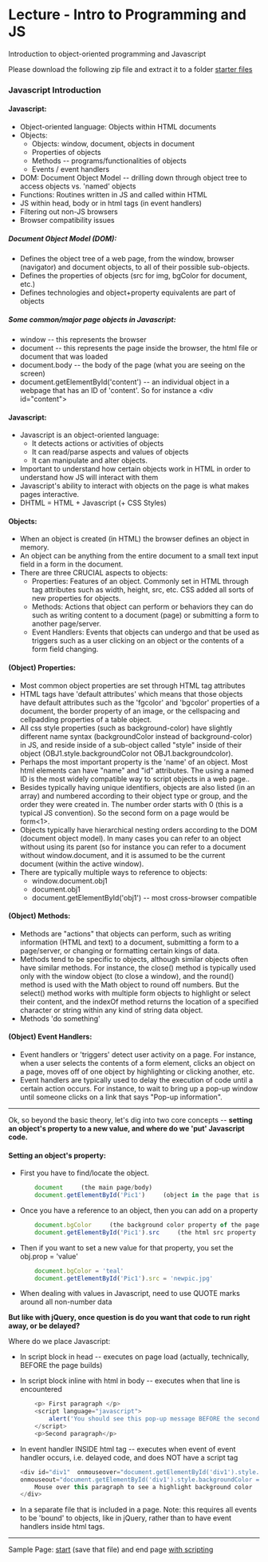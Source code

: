 Lecture - Intro to Programming and JS
===========
Introduction to object-oriented programming and Javascript

Please download the following zip file and extract it to a folder
[starter files](http://itpwebdev.herokuapp.com/starters/301/intro_to_js_and_programming.zip)

### Javascript Introduction


#### Javascript:
*	Object-oriented language: Objects within HTML documents
*	Objects:
	*	Objects: window, document, objects in document
	*	Properties of objects
	*	Methods -- programs/functionalities of objects
	*	Events / event handlers
*	DOM: Document Object Model -- drilling down through object tree to access objects vs. 'named' objects
*	Functions: Routines written in JS and called within HTML
*	JS within head, body or in html tags (in event handlers)
*	Filtering out non-JS browsers
*	Browser compatibility issues
  
##### Document Object Model (DOM):
*	Defines the object tree of a web page, from the window, browser (navigator) and document objects, to all of their possible sub-objects.
*	Defines the properties of objects (src for img, bgColor for document, etc.)
*	Defines technologies and object+property equivalents are part of objects

##### Some common/major page objects in Javascript:

*	window -- this represents the browser   
*	document -- this represents the page inside the browser, the html file or document that was loaded   
*	document.body -- the body of the page (what you are seeing on the screen)   
*	document.getElementById\('content'\) \-\- an individual object in a webpage that has an ID of 'content'. So for instance a \<div id="content"\>



#### Javascript:
-	Javascript is an object-oriented language:
	*	It detects actions or activities of objects
	*	It can read/parse aspects and values of objects
	*	It can manipulate and alter objects.
-	Important to understand how certain objects work in HTML in order to understand how JS will interact with them
-	Javascript's ability to interact with objects on the page is what makes pages interactive.
-	DHTML = HTML + Javascript (+ CSS Styles)


#### Objects:
*	When an object is created (in HTML) the browser defines an object in memory. 
*	An object can be anything from the entire document to a small text input field in a form in the document.
*	There are three CRUCIAL aspects to objects:
	*	Properties: Features of an object. Commonly set in HTML through tag attributes such as width, height, src, etc. CSS added all sorts of new properties for objects.
	*	Methods: Actions that object can perform or behaviors they can do such as writing content to a document (page) or submitting a form to another page/server.
	*	Event Handlers: Events that objects can undergo and that be used as triggers such as a user clicking on an object or the contents of a form field changing.

#### (Object) Properties:
*	Most common object properties are set through HTML tag attributes
*	HTML tags have 'default attributes' which means that those objects have default attributes such as the 'fgcolor' and 'bgcolor' properties of a document, the border property of an image, or the cellspacing and cellpadding properties of a table object.
*	All css style properties (such as background-color) have slightly different name syntax (backgroundColor instead of background-color) in JS, and reside inside of a sub-object called "style" inside of their object (OBJ1.style.backgroundColor not OBJ1.backgroundcolor).
*	Perhaps the most important property is the 'name' of an object. Most html elements can have "name" and "id" attributes. The using a named ID is the most widely compatible way to script objects in a web page..
*	Besides typically having unique identifiers, objects are also listed (in an array) and numbered according to their object type or group, and the order they were created in. The number order starts with 0 (this is a typical JS convention). So the second form on a page would be form<1>.
*	Objects typically have hierarchical nesting orders according to the DOM (document object model). In many cases you can refer to an object without using its parent (so for instance you can refer to a document without window.document, and it is assumed to be the current document (within the active window).
*	There are typically multiple ways to reference to objects:
	*	window.document.obj1
	*	document.obj1
	*	document.getElementById('obj1') -- most cross-browser compatible

#### (Object) Methods:
*	Methods are "actions" that objects can perform, such as writing information (HTML and text) to a document, submitting a form to a page/server, or changing or formatting certain kings of data.
*	Methods tend to be specific to objects, although similar objects often have similar methods. For instance, the close() method is typically used only with the window object (to close a window), and the round() method is used with the Math object to round off numbers. But the select() method works with multiple form objects to highlight or select their content, and the indexOf method returns the location of a specified character or string within any kind of string data object.
*	Methods 'do something'

#### (Object) Event Handlers:
*	Event handlers or 'triggers' detect user activity on a page. For instance, when a user selects the contents of a form element, clicks an object on a page, moves off of one object by highlighting or clicking another, etc. 
*	Event handlers are typically used to delay the execution of code until a certain action occurs. For instance, to wait to bring up a pop-up window until someone clicks on a link that says "Pop-up information".

***********

Ok, so beyond the basic theory, let's dig into two core concepts -- __setting an object's property to a new value, and where do we 'put' Javascript code.__


#### Setting an object's property:
*	First you have to find/locate the object.

	```js
		document     (the main page/body)
		document.getElementById('Pic1')     (object in the page that is IDed as Pic1)
	```
	
*	Once you have a reference to an object, then you can add on a property

	```js
		document.bgColor     (the background color property of the page)
		document.getElementById('Pic1').src     (the html src property of the object IDed as Pic1)
	```

*	Then if you want to set a new value for that property, you set the obj.prop = 'value'

	```js
		document.bgColor = 'teal'
		document.getElementById('Pic1').src = 'newpic.jpg'
	```

*	When dealing with values in Javascript, need to use QUOTE marks around all non-number data

__But like with jQuery, once question is do you want that code to run right away, or be delayed?__

Where do we place Javascript:
*	In script block in head -- executes on page load (actually, technically, BEFORE the page builds)
*	In script block inline with html in body -- executes when that line is encountered

	```js
		<p> First paragraph </p>
		<script language="javascript">
			alert('You should see this pop-up message BEFORE the second paragraph eppears on the page.')
		</script>
		<p>Second paragraph</p>
	```
	
*	In event handler INSIDE html tag -- executes when event of event handler occurs, i.e. delayed code, and does NOT have a script tag

	```js
	<div id="div1"  onmouseover="document.getElementById('div1').style.backgroundColor = 'yellow'" 
	onmouseout="document.getElementById('div1').style.backgroundColor = 'white'"   >
		Mouse over this paragraph to see a highlight background color
	</div>
	```

*	In a separate file that is included in a page. Note: this requires all events to be 'bound' to objects, like in jQuery, rather than to have event handlers inside html tags.

*************

Sample Page: [start](http://webdev.usc.edu/itp301/lecture_examples/js1a_start.html) (save that file) and end page [with scripting](http://webdev.usc.edu/itp301/lecture_examples/js1a_end.html)

